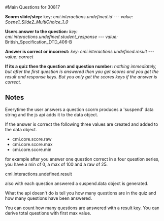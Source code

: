 #Main Questions for 30817

**Scorm slide/step:** key: *cmi.interactions.undefined.id  --- value: Scene1_Slide2_MultiChoice_1_0*

**Users answer to the question:** *key: cmi.interactions.undefined.student_response  --- value:* British_Specification_DTD_406-B

**Answer is correct or incorrect:** *key: cmi.interactions.undefined.result  --- value: correct*

**If its a quiz then the question and question number:** *nothing immediately, but after the first question is answered then you get scores and you get the result and response keys. But you only get the scores keys if the answer is correct.*

## Notes
Everytime the user answers a question scorm produces a 'suspend' data string and the js api adds it to the data object.

If the answer is correct the following three values are created and added to the data object.

- cmi.core.score.raw
- cmi.core.score.max
- cmi.core.score.min

for example after you answer one question correct in a four question series, you have a min of 0, a max of 100 and a raw of 25.

cmi.interactions.undefined.result

also with each question answered a suspend.data object is generated.

What the api doesn't do is tell you how many questions are in the quiz and how many questions have been answered.

You can count how many questions are answered with a result key. You can derive total questions with first max value.




